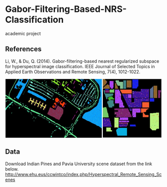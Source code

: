 # Gabor-Filtering-Based-NRS-Classification
academic project

## References
Li, W., & Du, Q. (2014). Gabor-filtering-based nearest regularized subspace for hyperspectral image classification. IEEE Journal of Selected Topics in Applied Earth Observations and Remote Sensing, 7(4), 1012-1022.‏

![Screenshot](Capture.jpg)

## Data
Download Indian Pines and Pavia University scene dataset from the link below.
http://www.ehu.eus/ccwintco/index.php/Hyperspectral_Remote_Sensing_Scenes
